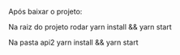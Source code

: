 Após baixar o projeto:

Na raiz do projeto rodar yarn install && yarn start

Na pasta api2 yarn install && yarn start

